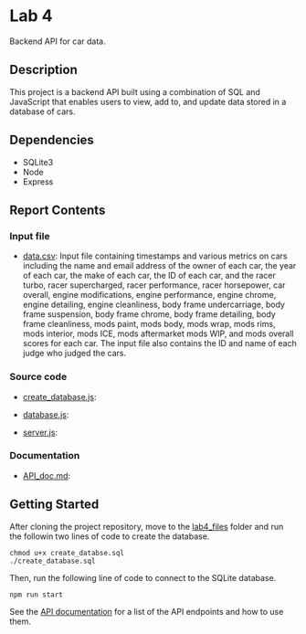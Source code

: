 # Lab 4

Backend API for car data. 

## Description

This project is a backend API built using a combination of SQL and JavaScript that enables users to view, add to, and update data stored in a database of cars. 

## Dependencies

* SQLite3
* Node
* Express

## Report Contents

### Input file

- [data.csv](https://gist.github.com/katychuang/d66a59b6db4e59c16efd4c42ad411f8e): Input file containing timestamps and various metrics on cars including the name and email address of the owner of each car, the year of each car, the make of each car, the ID of each car, and the racer turbo, racer supercharged, racer performance, racer horsepower, car overall, engine modifications, engine performance, engine chrome, engine detailing, engine cleanliness, body frame undercarriage, body frame suspension, body frame chrome, body frame detailing, body frame cleanliness, mods paint, mods body, mods wrap, mods rims, mods interior, mods ICE, mods aftermarket mods WIP, and mods overall scores for each car. The input file also contains the ID and name of each judge who judged the cars. 

### Source code

- [create_database.js](./create_database.sql): 

- [database.js](./database.js):

- [server.js](./server.js): 

### Documentation

- [API_doc.md](./API_doc.md): 

## Getting Started

After cloning the project repository, move to the [lab4_files](../lab4_files/) folder and run the followin two lines of code to create the database.

```
chmod u+x create_databse.sql
./create_database.sql
```

Then, run the following line of code to connect to the SQLite database.

```
npm run start
```

See the [API documentation](./API_doc.md) for a list of the API endpoints and how to use them. 